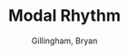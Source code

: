 ---
title: Modal Rhythm
author: Gillingham, Bryan
volume: XLVI
price: 40
isbn10: 0-931902-52-5
isbn13: 978-0-931902-52-9
publisher: IMM
place: Ottawa
year: 1986
pages: 133
---